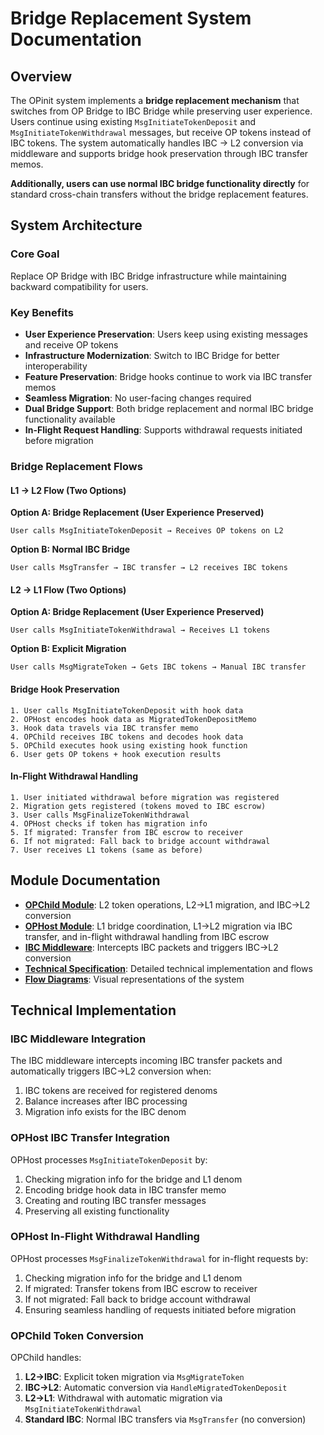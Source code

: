 # Bridge Replacement System Documentation

## Overview

The OPinit system implements a **bridge replacement mechanism** that switches from OP Bridge to IBC Bridge while preserving user experience. Users continue using existing `MsgInitiateTokenDeposit` and `MsgInitiateTokenWithdrawal` messages, but receive OP tokens instead of IBC tokens. The system automatically handles IBC → L2 conversion via middleware and supports bridge hook preservation through IBC transfer memos.

**Additionally, users can use normal IBC bridge functionality directly** for standard cross-chain transfers without the bridge replacement features.

## System Architecture

### Core Goal

Replace OP Bridge with IBC Bridge infrastructure while maintaining backward compatibility for users.

### Key Benefits

- **User Experience Preservation**: Users keep using existing messages and receive OP tokens
- **Infrastructure Modernization**: Switch to IBC Bridge for better interoperability
- **Feature Preservation**: Bridge hooks continue to work via IBC transfer memos
- **Seamless Migration**: No user-facing changes required
- **Dual Bridge Support**: Both bridge replacement and normal IBC bridge functionality available
- **In-Flight Request Handling**: Supports withdrawal requests initiated before migration

### Bridge Replacement Flows

#### L1 → L2 Flow (Two Options)

**Option A: Bridge Replacement (User Experience Preserved)**

```plaintext
User calls MsgInitiateTokenDeposit → Receives OP tokens on L2
```

**Option B: Normal IBC Bridge**

```plaintext
User calls MsgTransfer → IBC transfer → L2 receives IBC tokens
```

#### L2 → L1 Flow (Two Options)

**Option A: Bridge Replacement (User Experience Preserved)**

```plaintext
User calls MsgInitiateTokenWithdrawal → Receives L1 tokens
```

**Option B: Explicit Migration**

```plaintext
User calls MsgMigrateToken → Gets IBC tokens → Manual IBC transfer
```

#### Bridge Hook Preservation

```plaintext
1. User calls MsgInitiateTokenDeposit with hook data
2. OPHost encodes hook data as MigratedTokenDepositMemo
3. Hook data travels via IBC transfer memo
4. OPChild receives IBC tokens and decodes hook data
5. OPChild executes hook using existing hook function
6. User gets OP tokens + hook execution results
```

#### In-Flight Withdrawal Handling

```plaintext
1. User initiated withdrawal before migration was registered
2. Migration gets registered (tokens moved to IBC escrow)
3. User calls MsgFinalizeTokenWithdrawal
4. OPHost checks if token has migration info
5. If migrated: Transfer from IBC escrow to receiver
6. If not migrated: Fall back to bridge account withdrawal
7. User receives L1 tokens (same as before)
```

## Module Documentation

- **[OPChild Module](opchild_module.md)**: L2 token operations, L2→L1 migration, and IBC→L2 conversion
- **[OPHost Module](ophost_module.md)**: L1 bridge coordination, L1→L2 migration via IBC transfer, and in-flight withdrawal handling from IBC escrow
- **[IBC Middleware](ibc_middleware.md)**: Intercepts IBC packets and triggers IBC→L2 conversion
- **[Technical Specification](technical_specification.md)**: Detailed technical implementation and flows
- **[Flow Diagrams](flow_diagrams.md)**: Visual representations of the system

## Technical Implementation

### IBC Middleware Integration

The IBC middleware intercepts incoming IBC transfer packets and automatically triggers IBC→L2 conversion when:

1. IBC tokens are received for registered denoms
2. Balance increases after IBC processing
3. Migration info exists for the IBC denom

### OPHost IBC Transfer Integration

OPHost processes `MsgInitiateTokenDeposit` by:

1. Checking migration info for the bridge and L1 denom
2. Encoding bridge hook data in IBC transfer memo
3. Creating and routing IBC transfer messages
4. Preserving all existing functionality

### OPHost In-Flight Withdrawal Handling

OPHost processes `MsgFinalizeTokenWithdrawal` for in-flight requests by:

1. Checking migration info for the bridge and L1 denom
2. If migrated: Transfer tokens from IBC escrow to receiver
3. If not migrated: Fall back to bridge account withdrawal
4. Ensuring seamless handling of requests initiated before migration

### OPChild Token Conversion

OPChild handles:

1. **L2→IBC**: Explicit token migration via `MsgMigrateToken`
2. **IBC→L2**: Automatic conversion via `HandleMigratedTokenDeposit`
3. **L2→L1**: Withdrawal with automatic migration via `MsgInitiateTokenWithdrawal`
4. **Standard IBC**: Normal IBC transfers via `MsgTransfer` (no conversion)
